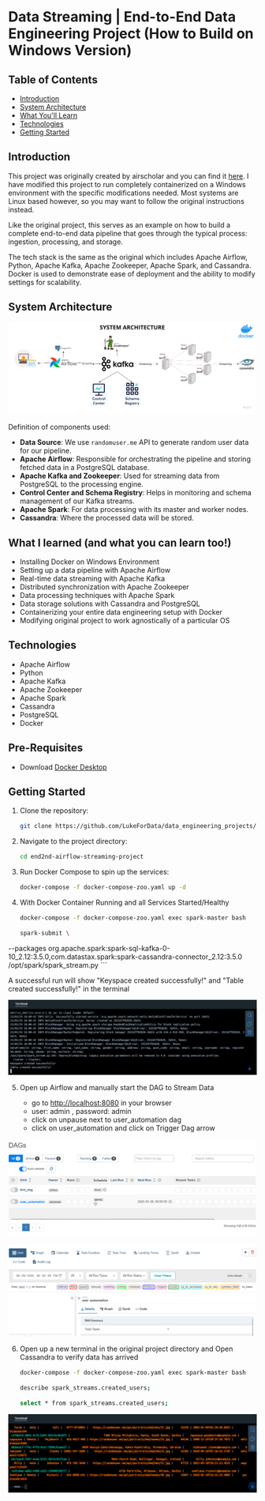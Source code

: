 # Data Streaming | End-to-End Data Engineering Project (How to Build on Windows Version)

## Table of Contents
- [Introduction](#introduction)
- [System Architecture](#system-architecture)
- [What You'll Learn](#what-youll-learn)
- [Technologies](#technologies)
- [Getting Started](#getting-started)

## Introduction

This project was originally created by airscholar and you can find it [here](https://github.com/airscholar/e2e-data-engineering/tree/main). I have modified this project to run completely containerized on a Windows environment with the specific modifications needed. Most systems are Linux based however, so you may want to follow the original instructions instead.

Like the original project, this serves as an example on how to build a complete end-to-end data pipeline that goes through the typical process: ingestion, processing, and storage. 

The tech stack is the same as the original which includes Apache Airflow, Python, Apache Kafka, Apache Zookeeper, Apache Spark, and Cassandra. Docker is used to demonstrate ease of deployment and the ability to modify settings for scalability.

## System Architecture

![System Topology](https://github.com/LukeForData/data_engineering_projects/blob/main/end2nd-airflow-streaming-project/Data%20engineering%20architecture.png)

Definition of components used:

- **Data Source**: We use `randomuser.me` API to generate random user data for our pipeline.
- **Apache Airflow**: Responsible for orchestrating the pipeline and storing fetched data in a PostgreSQL database.
- **Apache Kafka and Zookeeper**: Used for streaming data from PostgreSQL to the processing engine.
- **Control Center and Schema Registry**: Helps in monitoring and schema management of our Kafka streams.
- **Apache Spark**: For data processing with its master and worker nodes.
- **Cassandra**: Where the processed data will be stored.

## What I learned (and what you can learn too!)

- Installing Docker on Windows Environment
- Setting up a data pipeline with Apache Airflow
- Real-time data streaming with Apache Kafka
- Distributed synchronization with Apache Zookeeper
- Data processing techniques with Apache Spark
- Data storage solutions with Cassandra and PostgreSQL
- Containerizing your entire data engineering setup with Docker
- Modifying original project to work agnostically of a particular OS


## Technologies

- Apache Airflow
- Python
- Apache Kafka
- Apache Zookeeper
- Apache Spark
- Cassandra
- PostgreSQL
- Docker

## Pre-Requisites

 - Download [Docker Desktop](https://www.docker.com/products/docker-desktop/)

## Getting Started

1. Clone the repository:
    ```bash
    git clone https://github.com/LukeForData/data_engineering_projects/tree/main/end2nd-airflow-streaming-project
    ```

2. Navigate to the project directory:
    ```bash
    cd end2nd-airflow-streaming-project
    ```

3. Run Docker Compose to spin up the services:
    ```bash
    docker-compose -f docker-compose-zoo.yaml up -d
    ```

4. With Docker Container Running and all Services Started/Healthy
    ```bash
    docker-compose -f docker-compose-zoo.yaml exec spark-master bash
    ```

    ```bash
    spark-submit \
  --packages org.apache.spark:spark-sql-kafka-0-10_2.12:3.5.0,com.datastax.spark:spark-cassandra-connector_2.12:3.5.0 \
  /opt/spark/spark_stream.py
    ```
   
   A successful run will show "Keyspace created successfully!" and "Table created successfully!" in the terminal

![Terminal-Spark](https://github.com/LukeForData/data_engineering_projects/blob/main/end2nd-airflow-streaming-project/docker-terminal-spark.png)

5. Open up Airflow and manually start the DAG to Stream Data
   
   - go to [http://localhost:8080](http://localhost:8080) in your browser
   - user: admin , password: admin
   - click on unpause next to user_automation dag
   - click on user_automation and click on Trigger Dag arrow

![Dag1](https://github.com/LukeForData/data_engineering_projects/blob/main/end2nd-airflow-streaming-project/dag1.png)

![Dag2](https://github.com/LukeForData/data_engineering_projects/blob/main/end2nd-airflow-streaming-project/dag2.png)

6. Open up a new terminal in the original project directory and Open Cassandra to verify data has arrived

    ```bash
    docker-compose -f docker-compose-zoo.yaml exec spark-master bash
    ```

    ```bash
    describe spark_streams.created_users;
    ```

    ```bash
    select * from spark_streams.created_users;
    ```

![Cassandra](https://github.com/LukeForData/data_engineering_projects/blob/main/end2nd-airflow-streaming-project/cassandra-output.png)
